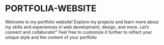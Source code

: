 # PORTFOLIA-WEBSITE
Welcome to my portfolio website! Explore my projects and learn more about my skills and experiences in web development, design, and more. Let’s connect and collaborate!”  Feel free to customize it further to reflect your unique style and the content of your portfolio
